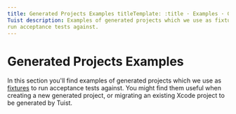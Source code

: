 ```yaml
---
title: Generated Projects Examples titleTemplate: :title · Examples · Guides ·
Tuist description: Examples of generated projects which we use as fixtures to
run acceptance tests against.
---
```


# Generated Projects Examples

In this section you'll find examples of
<LocalizedLink to="/guides/features/projects">generated projects</LocalizedLink>
which we use as
[fixtures](https://github.com/tuist/tuist/tree/main/cli/Fixtures) to run
acceptance tests against. You might find them useful when creating a new
generated project, or migrating an existing Xcode project to be generated by
Tuist.
